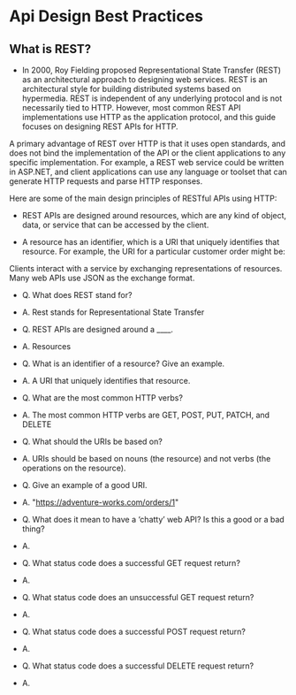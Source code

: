 # Api Design Best Practices

## What is REST?

- In 2000, Roy Fielding proposed Representational State Transfer (REST) as an architectural approach to designing web services. REST is an architectural style for building distributed systems based on hypermedia. REST is independent of any underlying protocol and is not necessarily tied to HTTP. However, most common REST API implementations use HTTP as the application protocol, and this guide focuses on designing REST APIs for HTTP.

A primary advantage of REST over HTTP is that it uses open standards, and does not bind the implementation of the API or the client applications to any specific implementation. For example, a REST web service could be written in ASP.NET, and client applications can use any language or toolset that can generate HTTP requests and parse HTTP responses.

Here are some of the main design principles of RESTful APIs using HTTP:

- REST APIs are designed around resources, which are any kind of object, data, or service that can be accessed by the client.

- A resource has an identifier, which is a URI that uniquely identifies that resource. For example, the URI for a particular customer order might be:


Clients interact with a service by exchanging representations of resources. Many web APIs use JSON as the exchange format.


- Q. What does REST stand for?


- A. Rest stands for Representational State Transfer


- Q. REST APIs are designed around a ____.


- A. Resources


- Q. What is an identifier of a resource? Give an example.


- A. A URI that uniquely identifies that resource.


- Q. What are the most common HTTP verbs?


- A. The most common HTTP verbs are GET, POST, PUT, PATCH, and DELETE


- Q. What should the URIs be based on?


- A. URIs should be based on nouns (the resource) and not verbs (the operations on the resource). 


- Q. Give an example of a good URI.


- A. "https://adventure-works.com/orders/1"


- Q. What does it mean to have a ‘chatty’ web API? Is this a good or a bad thing?


- A.


- Q. What status code does a successful GET request return?


- A.


- Q. What status code does an unsuccessful GET request return?


- A.


- Q. What status code does a successful POST request return?


- A.


- Q. What status code does a successful DELETE request return?


- A. 
